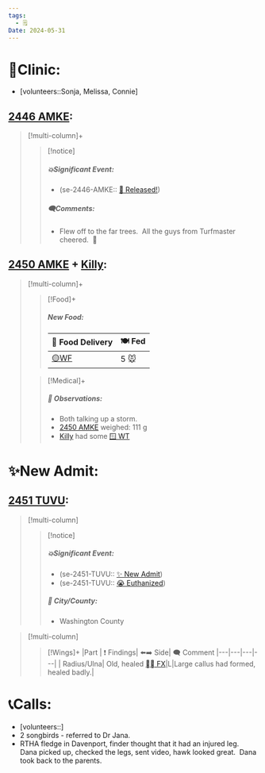 ```yaml
---
tags:
  - 🗒️
Date: 2024-05-31
---
```


# 🏥Clinic:
- [volunteers::Sonja, Melissa, Connie]

## [2446 AMKE](../RARE%20Birds/2446%20AMKE.md):
> [!multi-column]+
>
>> [!notice]
>> ##### 💥Significant Event:
>> - (se-2446-AMKE:: [🥳 Released!](../Admin/Codes/Released!.md))
>>
>> ##### 🗨️Comments:
>> - Flew off to the far trees.  All the guys from Turfmaster cheered.  🙂
>

## [2450 AMKE](../RARE%20Birds/2450%20AMKE.md) + [Killy](../RARE%20Birds/Ed%20Birds/Killy.md):
> [!multi-column]+
>
>> [!Food]+
>> ##### New Food:
>> |🚚 Food Delivery| 🍽️ Fed|
>> |---|---|
>>|[🟡WF](../Admin/Codes/Whole%20food.md)|5 🐭
>
>> [!Medical]+
>> ##### 🔭 Observations:
>> - Both talking up a storm.
>> - [2450 AMKE](../RARE%20Birds/2450%20AMKE.md) weighed: 111 g
>> - [Killy](../RARE%20Birds/Ed%20Birds/Killy.md) had some [🪟 WT](../Admin/Codes/Window%20time.md)

# ✨New Admit:

## [2451 TUVU](../RARE%20Birds/2451%20TUVU.md):
> [!multi-column]
>
>> [!notice]
>> ##### 💥Significant Event:
>> - (se-2451-TUVU:: [✨ New Admit](../Admin/Codes/New%20Admit.md))
>> - (se-2451-TUVU:: [😭 Euthanized](../Admin/Codes/Euthanized.md))
>>
>> ##### 🌆 City/County:
>> - Washington County
>>
>

> [!multi-column]
>> [!Wings]+
>>|Part | ❗ Findings| ⬅️➡️ Side| 🗨️ Comment
>>|---|---|---|---|
>>| Radius/Ulna| Old, healed [⛓️‍💥 FX](../Admin/Codes/Fracture.md)|L|Large callus had formed, healed badly.|

# 📞Calls:
- [volunteers::]
- 2 songbirds - referred to Dr Jana.  
- RTHA fledge in Davenport, finder thought that it had an injured leg.  Dana picked up, checked the legs, sent video, hawk looked great.  Dana took back to the parents.

